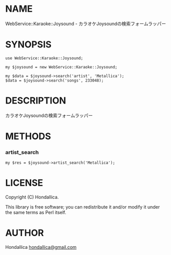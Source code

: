 # NAME

WebService::Karaoke::Joysound - カラオケJoysoundの検索フォームラッパー

# SYNOPSIS

    use WebService::Karaoke::Joysound;

    my $joysound = new WebService::Karaoke::Joysound;

    my $data = $joysound->search('artist', 'Metallica');
    $data = $joysound->search('songs', 233048);

# DESCRIPTION

カラオケJoysoundの検索フォームラッパー

# METHODS

### artist\_search

    my $res = $joysound->artist_search('Metallica');

# LICENSE

Copyright (C) Hondallica.

This library is free software; you can redistribute it and/or modify
it under the same terms as Perl itself.

# AUTHOR

Hondallica <hondallica@gmail.com>
